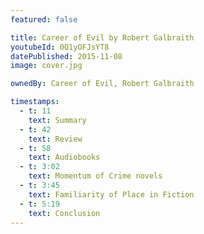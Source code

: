 ```yaml
---
featured: false

title: Career of Evil by Robert Galbraith
youtubeId: 0Q1yOFJsYT8
datePublished: 2015-11-08
image: cover.jpg

ownedBy: Career of Evil, Robert Galbraith

timestamps:
  - t: 11
    text: Summary
  - t: 42
    text: Review
  - t: 58
    text: Audiobooks
  - t: 3:02
    text: Momentum of Crime novels
  - t: 3:45
    text: Familiarity of Place in Fiction
  - t: 5:19
    text: Conclusion
---
```

